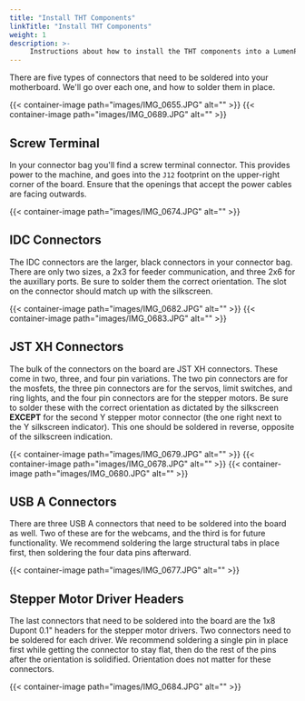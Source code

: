 ```yaml
---
title: "Install THT Components"
linkTitle: "Install THT Components"
weight: 1
description: >-
     Instructions about how to install the THT components into a LumenPnP Motherboard
---
```


There are five types of connectors that need to be soldered into your motherboard. We'll go over each one, and how to solder them in place.

{{< container-image path="images/IMG_0655.JPG" alt="" >}}
{{< container-image path="images/IMG_0689.JPG" alt="" >}}

## Screw Terminal
In your connector bag you'll find a screw terminal connector. This provides power to the machine, and goes into the `J12` footprint on the upper-right corner of the board. Ensure that the openings that accept the power cables are facing outwards.

{{< container-image path="images/IMG_0674.JPG" alt="" >}}

## IDC Connectors
The IDC connectors are the larger, black connectors in your connector bag. There are only two sizes, a 2x3 for feeder communication, and three 2x6 for the auxillary ports. Be sure to solder them the correct orientation. The slot on the connector should match up with the silkscreen.

{{< container-image path="images/IMG_0682.JPG" alt="" >}}
{{< container-image path="images/IMG_0683.JPG" alt="" >}}

## JST XH Connectors
The bulk of the connectors on the board are JST XH connectors. These come in two, three, and four pin variations. The two pin connectors are for the mosfets, the three pin connectors are for the servos, limit switches, and ring lights, and the four pin connectors are for the stepper motors. Be sure to solder these with the correct orientation as dictated by the silkscreen **EXCEPT** for the second Y stepper motor connector (the one right next to the Y silkscreen indicator). This one should be soldered in reverse, opposite of the silkscreen indication.

{{< container-image path="images/IMG_0679.JPG" alt="" >}}
{{< container-image path="images/IMG_0678.JPG" alt="" >}}
{{< container-image path="images/IMG_0680.JPG" alt="" >}}

## USB A Connectors
There are three USB A connectors that need to be soldered into the board as well. Two of these are for the webcams, and the third is for future functionality. We recommend soldering the large structural tabs in place first, then soldering the four data pins afterward.

{{< container-image path="images/IMG_0677.JPG" alt="" >}}

## Stepper Motor Driver Headers
The last connectors that need to be soldered into the board are the 1x8 Dupont 0.1" headers for the stepper motor drivers. Two connectors need to be soldered for each driver. We recommend soldering a single pin in place first while getting the connector to stay flat, then do the rest of the pins after the orientation is solidified. Orientation does not matter for these connectors.

{{< container-image path="images/IMG_0684.JPG" alt="" >}}




